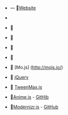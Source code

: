 * — 📎[Website]()

*
* 📎 [](https://greensock.com/)
* 📎 [](http://dynamicsjs.com/)
* 📎 [](http://velocityjs.org/)
* 📎 [](http://animejs.com/)
* 📎 [Mo.js] (http://mojs.io/)
* 📎 [jQuery]()
* 📎 [TweenMax.js]()
* 📎[Anime.js](http://animejs.com/) - [GitHib](https://github.com/juliangarnier/anime)
* 📎[Modernizr.js](https://modernizr.com/) - [GitHub](https://github.com/Modernizr/Modernizr)

